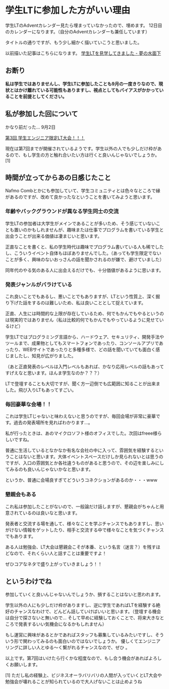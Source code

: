 学生LTに参加した方がいい理由
============================

学生LTのAdventカレンダー見たら埋まっていなかったので、埋めます。
12日目のカレンダーになります。（自分のAdventカレンダーも兼任しています）

タイトルの通りですが、もう少し細かく描いていこうと思いました。

以前描いた記事はこちらになります。 [学生LTを見学してきました -
夢の水面下](http://yumechi0525.hatenablog.com/entry/2017/09/02/160439)

お断り
------

**私は学生ではありませんし、学生LTに参加したことも9月の一度きりなので、現状とはかけ離れている可能性もありますし、視点としてもバイアスがかかっていることを前提としてください。**

私が参加した回について
----------------------

かなり前だった… 9月2日

[第3回
学生エンジニア限定LT大会！！！](https://student-lt.connpass.com/event/64271/)

現在は第7回までが開催されているようです。学生以外の人でも少しだけ枠があるので、もし学生の方と触れ合いたい方は行くと良いんじゃないでしょうか。[1]

時間が立ってからあの日感じたこと
--------------------------------

Nafmo
Combとかにも参加していて、学生コミュニティとは色々なところで縁があるのですが、改めて良かったなということを書いてみようと思います。

### 年齢やバックグラウンドが異なる学生同士の交流

学生LTの参加者は大学生がメインであることが多いため、そう感じていないことも置いのかもしれませんが、趣味または仕事でプログラムを書いている学生と出会うことが出来る価値は凄まじいと思います。

正直なことを書くと、私の学生時代は趣味でプログラム書いている人も稀でしたし、こういうイベント自体もほぼありませんでした。（あっても学生限定でないことが多く、興味のないおっさんの話を聞かされるのが嫌で、避けていました）

同年代のやる気のある人に出会えるだけでも、十分価値があるように思います。

### 発表ジャンルがバラけている

これ良いことでもあるし、悪いことでもありますが、LTという性質上、深く掘り下げた話をするのは難しいため、私は良いこととして捉えています。

正直、人生には時間的な上限が存在しているため、何でもかんでもやるというのは現実的ではありません（私は比較的何でもかんでもやっているように見せているけど）

学生LTではプログラミング言語から、ハードウェア、セキュリティ、開発手法やツールまで、成果物としてもスマートフォンであったり、コンソールアプリであったり、WEBサイトであったりと多種多様で、どの話を聞いていても面白く感じましたし、知見が広がりました。

（あと正直発表のレベルは入門レベルもあれば、かなり応用レベルの話もあってすげえなと思います。ほんま学生なのか？？？）

LTで登壇することも大切ですが、聞く方一辺倒でも広範囲に知ることが出来ました。飛び入りLTもあってすごい。

### 毎回豪華な会場！！

これは学生LTじゃないと味わえないと思うのですが、毎回会場が非常に豪華です。過去の発表場所を見ればわかります…。

私が行ったときは、あのマイクロソフト様のオフィスでした。次回はfreee様らしいですね。

普通に生活しているとなかなか有名な会社の中に入って、雰囲気を経験するということはないと思います。大体イベントスペースだけしか見られないとは思うのですが、入口の雰囲気とか各社違うものがあると思うので、その辺を楽しみにしてみるのも良いんじゃないかなと思います。

というか、普通に会場良すぎてどういうコネクションがあるのか・・・www

### 懇親会もある

これ私は参加したことがないので、一般論だけ話しますが、懇親会がちゃんと用意されているのは良いなと思います。

発表者と交流する場を通して、様々なことを学ぶチャンスでもありますし、思いがけない情報をゲットしたり、相手と交流する中で様々なことを気づくチャンスでもあります。

ある人は勉強会、LT大会は懇親会こそが本番、という名言（迷言？）を残すほどなので、それくらい人と話すことは重要ですよ！

ぜひコアなネタで盛り上がっていきましょう！！

というわけでね
--------------

参加していくと良いんじゃないんでしょうか、損することはないと思われます。

学生以外の人にも少しだけ枠がありますし、逆に学生であればLTを経験する絶好のチャンスなわけで、どんどん話していけばいいと思います。（登壇する機会は自分で探さないと無いので…
そして早めに経験しておくことで、将来大きなところで発表するいい気機会になるかもしれません）

もし運営に興味があるとかであればスタッフも募集しているみたいですし、そういう形で関わってみるのも面白いのではないでしょうか。
優しくてエンジニアリングに詳しい人とゆる～く繋がれるチャンスなので、ぜひ
。

以上です。第7回はいけたら行くかな程度なので、もし合う機会があればよろしくお願いします。

[1] ただし私の経験上、ビジネスオーラバリバリの人間が入っていくとLT大会や勉強会が壊れることが知られているので大人げないことは止めようね
